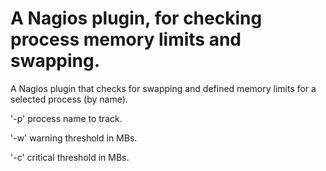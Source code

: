 # A Nagios plugin, for checking process memory limits and swapping.

A Nagios plugin that checks for swapping and defined memory limits for a selected process (by name).

'-p' process name to track.

'-w' warning threshold in MBs.

'-c' critical threshold in MBs.